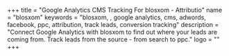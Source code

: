 +++
title = "Google Analytics CMS Tracking For blosxom - Attributio"
name = "blosxom"
keywords = "blosxom, , google analytics, cms, adwords, facebook, ppc, attribution, track leads, conversion tracking"
description = "Connect Google Analytics with blosxom to find out where your leads are coming from. Track leads from the source - from search to ppc."
logo = ""
+++

